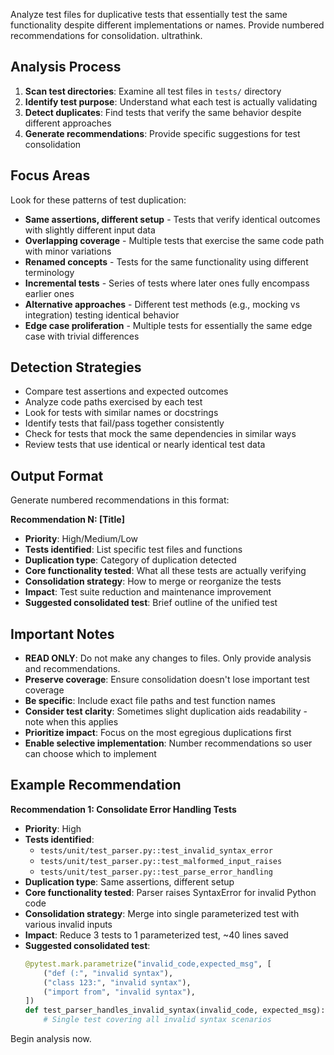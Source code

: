 Analyze test files for duplicative tests that essentially test the same functionality despite different implementations or names. Provide numbered recommendations for consolidation. ultrathink.

## Analysis Process

1. **Scan test directories**: Examine all test files in `tests/` directory
2. **Identify test purpose**: Understand what each test is actually validating
3. **Detect duplicates**: Find tests that verify the same behavior despite different approaches
4. **Generate recommendations**: Provide specific suggestions for test consolidation

## Focus Areas

Look for these patterns of test duplication:

- **Same assertions, different setup** - Tests that verify identical outcomes with slightly different input data
- **Overlapping coverage** - Multiple tests that exercise the same code path with minor variations
- **Renamed concepts** - Tests for the same functionality using different terminology
- **Incremental tests** - Series of tests where later ones fully encompass earlier ones
- **Alternative approaches** - Different test methods (e.g., mocking vs integration) testing identical behavior
- **Edge case proliferation** - Multiple tests for essentially the same edge case with trivial differences

## Detection Strategies

- Compare test assertions and expected outcomes
- Analyze code paths exercised by each test
- Look for tests with similar names or docstrings
- Identify tests that fail/pass together consistently
- Check for tests that mock the same dependencies in similar ways
- Review tests that use identical or nearly identical test data

## Output Format

Generate numbered recommendations in this format:

**Recommendation N: [Title]**
- **Priority**: High/Medium/Low
- **Tests identified**: List specific test files and functions
- **Duplication type**: Category of duplication detected
- **Core functionality tested**: What all these tests are actually verifying
- **Consolidation strategy**: How to merge or reorganize the tests
- **Impact**: Test suite reduction and maintenance improvement
- **Suggested consolidated test**: Brief outline of the unified test

## Important Notes

- **READ ONLY**: Do not make any changes to files. Only provide analysis and recommendations.
- **Preserve coverage**: Ensure consolidation doesn't lose important test coverage
- **Be specific**: Include exact file paths and test function names
- **Consider test clarity**: Sometimes slight duplication aids readability - note when this applies
- **Prioritize impact**: Focus on the most egregious duplications first
- **Enable selective implementation**: Number recommendations so user can choose which to implement

## Example Recommendation

**Recommendation 1: Consolidate Error Handling Tests**
- **Priority**: High
- **Tests identified**:
  - `tests/unit/test_parser.py::test_invalid_syntax_error`
  - `tests/unit/test_parser.py::test_malformed_input_raises`
  - `tests/unit/test_parser.py::test_parse_error_handling`
- **Duplication type**: Same assertions, different setup
- **Core functionality tested**: Parser raises SyntaxError for invalid Python code
- **Consolidation strategy**: Merge into single parameterized test with various invalid inputs
- **Impact**: Reduce 3 tests to 1 parameterized test, ~40 lines saved
- **Suggested consolidated test**:
  ```python
  @pytest.mark.parametrize("invalid_code,expected_msg", [
      ("def (:", "invalid syntax"),
      ("class 123:", "invalid syntax"),
      ("import from", "invalid syntax"),
  ])
  def test_parser_handles_invalid_syntax(invalid_code, expected_msg):
      # Single test covering all invalid syntax scenarios
  ```

Begin analysis now.
